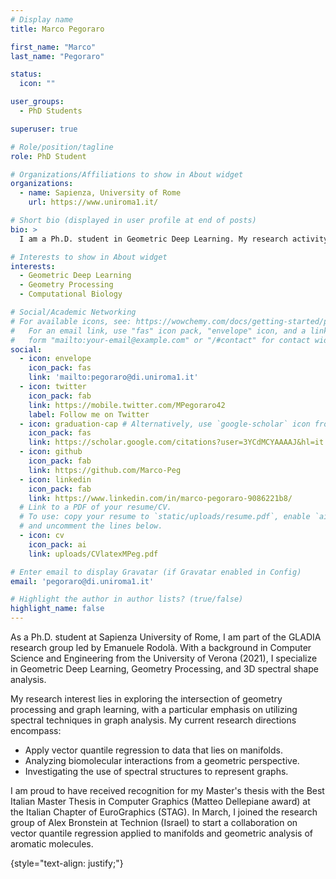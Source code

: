 ```yaml
---
# Display name
title: Marco Pegoraro

first_name: "Marco"
last_name: "Pegoraro"

status:
  icon: ""

user_groups:
  - PhD Students

superuser: true

# Role/position/tagline
role: PhD Student

# Organizations/Affiliations to show in About widget
organizations:
  - name: Sapienza, University of Rome
    url: https://www.uniroma1.it/

# Short bio (displayed in user profile at end of posts)
bio: >
  I am a Ph.D. student in Geometric Deep Learning. My research activity is focused on spectral geometry processing applied to graph learning and computational biology.

# Interests to show in About widget
interests:
  - Geometric Deep Learning
  - Geometry Processing
  - Computational Biology

# Social/Academic Networking
# For available icons, see: https://wowchemy.com/docs/getting-started/page-builder/#icons
#   For an email link, use "fas" icon pack, "envelope" icon, and a link in the
#   form "mailto:your-email@example.com" or "/#contact" for contact widget.
social:
  - icon: envelope
    icon_pack: fas
    link: 'mailto:pegoraro@di.uniroma1.it'
  - icon: twitter
    icon_pack: fab
    link: https://mobile.twitter.com/MPegoraro42
    label: Follow me on Twitter
  - icon: graduation-cap # Alternatively, use `google-scholar` icon from `ai` icon pack
    icon_pack: fas
    link: https://scholar.google.com/citations?user=3YCdMCYAAAAJ&hl=it
  - icon: github
    icon_pack: fab
    link: https://github.com/Marco-Peg
  - icon: linkedin
    icon_pack: fab
    link: https://www.linkedin.com/in/marco-pegoraro-9086221b8/
  # Link to a PDF of your resume/CV.
  # To use: copy your resume to `static/uploads/resume.pdf`, enable `ai` icons in `params.yaml`,
  # and uncomment the lines below.
  - icon: cv
    icon_pack: ai
    link: uploads/CVlatexMPeg.pdf

# Enter email to display Gravatar (if Gravatar enabled in Config)
email: 'pegoraro@di.uniroma1.it'

# Highlight the author in author lists? (true/false)
highlight_name: false
---
```

As a Ph.D. student at Sapienza University of Rome, I am part of the GLADIA research group led by Emanuele Rodolà. With a background in Computer Science and Engineering from the University of Verona (2021), I specialize in Geometric Deep Learning, Geometry Processing, and 3D spectral shape analysis. 

My research interest lies in exploring the intersection of geometry processing and graph learning, with a particular emphasis on utilizing spectral techniques in graph analysis. My current research directions encompass:
- Apply vector quantile regression to data that lies on manifolds.
-  Analyzing biomolecular interactions from a geometric perspective.
- Investigating the use of spectral structures to represent graphs.

I am proud to have received recognition for my Master's thesis with the Best Italian Master Thesis in Computer Graphics (Matteo Dellepiane award) at the Italian Chapter of EuroGraphics (STAG).
In March, I joined the research group of Alex Bronstein at Technion (Israel) to start a collaboration on vector quantile regression applied to manifolds and geometric analysis of aromatic molecules.

{style="text-align: justify;"}
